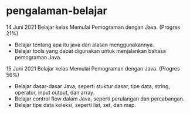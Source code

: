 # pengalaman-belajar<br>
14 Juni 2021
Belajar kelas Memulai Pemograman dengan Java. (Progres 21%)
* Belajar tentang apa itu java dan alasan menggunakannya.
* Belajar tools yang dapat digunakan untuk menjalankan bahasa pemograman Java.

15 Juni 2021
Belajar kelas Memulai Pemograman dengan Java. (Progres 56%)
* Belajar dasar-dasar Java, seperti stuktur dasar, tipe data, string, operator, input output, dan array.
* Belajar control flow dalam Java, seperti perulangan dan percabangan.
* Belajar tipe data koleksi, seperti list, set, dan map.
